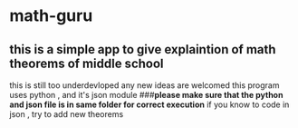 # math-guru
## this is a simple app to give explaintion of math theorems of middle school
this is still too underdevloped any new ideas are welcomed
this program uses python , and it's json module 
###**please make sure that the python and json file is in same folder for correct execution**
if you know to code in json , try to add new theorems 
